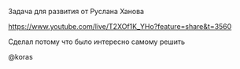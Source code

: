 Задача для развития от Руслана Ханова

https://www.youtube.com/live/T2XOf1K_YHo?feature=share&t=3560

Сделал потому что было интересно самому решить

@koras
